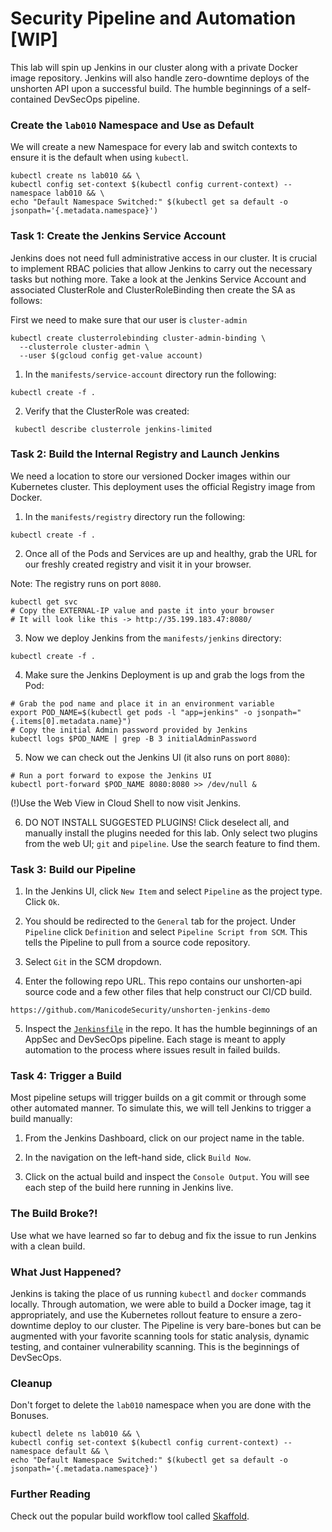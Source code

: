 # Security Pipeline and Automation [WIP]
This lab will spin up Jenkins in our cluster along with a private Docker image repository. Jenkins will also handle zero-downtime deploys of the unshorten API upon a successful build. The humble beginnings of a self-contained DevSecOps pipeline.

### Create the `lab010` Namespace and Use as Default

We will create a new Namespace for every lab and switch contexts to ensure it is the default when using `kubectl`.
```
kubectl create ns lab010 && \
kubectl config set-context $(kubectl config current-context) --namespace lab010 && \
echo "Default Namespace Switched:" $(kubectl get sa default -o jsonpath='{.metadata.namespace}')
```

### Task 1: Create the Jenkins Service Account
Jenkins does not need full administrative access in our cluster. It is crucial to implement RBAC policies that allow Jenkins to carry out the necessary tasks but nothing more. Take a look at the Jenkins Service Account and associated ClusterRole and ClusterRoleBinding then create the SA as follows:

First we need to make sure that our user is `cluster-admin`
```
kubectl create clusterrolebinding cluster-admin-binding \
  --clusterrole cluster-admin \
  --user $(gcloud config get-value account)
```

1. In the `manifests/service-account` directory run the following:

```
kubectl create -f .
```

2. Verify that the ClusterRole was created:
```
 kubectl describe clusterrole jenkins-limited
 ```

### Task 2: Build the Internal Registry and Launch Jenkins
We need a location to store our versioned Docker images within our Kubernetes cluster. This deployment uses the official Registry image from Docker.

1. In the `manifests/registry` directory run the following:
```
kubectl create -f .
```

2. Once all of the Pods and Services are up and healthy, grab the URL for our freshly created registry and visit it in your browser.

Note: The registry runs on port `8080`.
```
kubectl get svc
# Copy the EXTERNAL-IP value and paste it into your browser
# It will look like this -> http://35.199.183.47:8080/
```

3. Now we deploy Jenkins from the `manifests/jenkins` directory:
```
kubectl create -f .
```

4. Make sure the Jenkins Deployment is up and grab the logs from the Pod:
```
# Grab the pod name and place it in an environment variable
export POD_NAME=$(kubectl get pods -l "app=jenkins" -o jsonpath="{.items[0].metadata.name}")
# Copy the initial Admin password provided by Jenkins
kubectl logs $POD_NAME | grep -B 3 initialAdminPassword
```

5. Now we can check out the Jenkins UI (it also runs on port `8080`):
```
# Run a port forward to expose the Jenkins UI
kubectl port-forward $POD_NAME 8080:8080 >> /dev/null &
```
(!)Use the Web View in Cloud Shell to now visit Jenkins.

6. DO NOT INSTALL SUGGESTED PLUGINS! Click deselect all, and manually install the plugins needed for this lab. Only select two plugins from the web UI; `git` and `pipeline`. Use the search feature to find them.

### Task 3: Build our Pipeline

1. In the Jenkins UI, click `New Item` and select `Pipeline` as the project type. Click `Ok`.

2. You should be redirected to the `General` tab for the project. Under `Pipeline` click `Definition` and select `Pipeline Script from SCM`. This tells the Pipeline to pull from a source code repository.

3. Select `Git` in the SCM dropdown.

4. Enter the following repo URL. This repo contains our unshorten-api source code and a few other files that help construct our CI/CD build.
```
https://github.com/ManicodeSecurity/unshorten-jenkins-demo
```

5. Inspect the [`Jenkinsfile`](https://github.com/ManicodeSecurity/unshorten-jenkins-demo/blob/master/Jenkinsfile) in the repo. It has the humble beginnings of an AppSec and DevSecOps pipeline. Each stage is meant to apply automation to the process where issues result in failed builds.

### Task 4: Trigger a Build
Most pipeline setups will trigger builds on a git commit or through some other automated manner. To simulate this, we will tell Jenkins to trigger a build manually:

1. From the Jenkins Dashboard, click on our project name in the table.

2. In the navigation on the left-hand side, click `Build Now`.

3. Click on the actual build and inspect the `Console Output`. You will see each step of the build here running in Jenkins live.

### The Build Broke?!
Use what we have learned so far to debug and fix the issue to run Jenkins with a clean build.

### What Just Happened?

Jenkins is taking the place of us running `kubectl` and `docker` commands locally. Through automation, we were able to build a Docker image, tag it appropriately, and use the Kubernetes rollout feature to ensure a zero-downtime deploy to our cluster. The Pipeline is very bare-bones but can be augmented with your favorite scanning tools for static analysis, dynamic testing, and container vulnerability scanning. This is the beginnings of DevSecOps.

### Cleanup

Don't forget to delete the `lab010` namespace when you are done with the Bonuses.
```
kubectl delete ns lab010 && \
kubectl config set-context $(kubectl config current-context) --namespace default && \
echo "Default Namespace Switched:" $(kubectl get sa default -o jsonpath='{.metadata.namespace}')
```

### Further Reading
Check out the popular build workflow tool called [Skaffold](https://github.com/GoogleContainerTools/skaffold).

